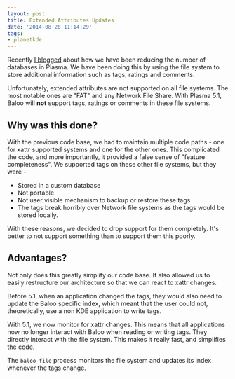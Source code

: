 ```yaml
---
layout: post
title: Extended Attributes Updates
date: '2014-08-20 11:14:29'
tags:
- planetkde
---
```


Recently [I blogged](http://vhanda.in/blog/2014/07/tagging-your-files/) about how we have been reducing the number of databases in Plasma. We have been doing this by using the file system to store additional information such as tags, ratings and comments.

Unfortunately, extended attributes are not supported on all file systems. The most notable ones are "FAT" and any Network File Share. With Plasma 5.1, Baloo will **not** support tags, ratings or comments in these file systems.

## Why was this done?

With the previous code base, we had to maintain multiple code paths - one for xattr supported systems and one for the other ones. This complicated the code, and more importantly, it provided a false sense of "feature completeness". We supported tags on these other file systems, but they were -

* Stored in a custom database
* Not portable
* Not user visible mechanism to backup or restore these tags
* The tags break horribly over Network file systems as the tags would be stored locally.

With these reasons, we decided to drop support for them completely. It's better to not support something than to support them this poorly.

## Advantages?

Not only does this greatly simplify our code base. It also allowed us to easily restructure our architecture so that we can react to xattr changes.

Before 5.1, when an application changed the tags, they would also need to update the Baloo specific index, which meant that the user could not, theoretically, use a non KDE application to write tags.

With 5.1, we now monitor for xattr changes. This means that all applications now no longer interact with Baloo when reading or writing tags. They directly interact with the file system. This makes it really fast, and simplifies the code.

The `baloo_file` process monitors the file system and updates its index whenever the tags change.


